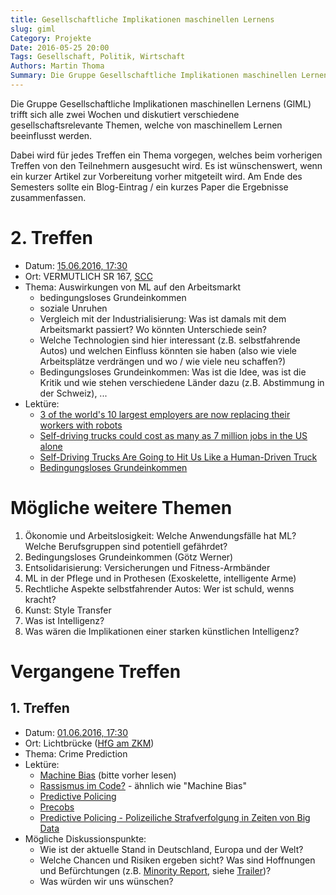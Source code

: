 ```yaml
---
title: Gesellschaftliche Implikationen maschinellen Lernens
slug: giml
Category: Projekte
Date: 2016-05-25 20:00
Tags: Gesellschaft, Politik, Wirtschaft
Authors: Martin Thoma
Summary: Die Gruppe Gesellschaftliche Implikationen maschinellen Lernens (GIML) trifft sich alle zwei Wochen und diskutiert verschiedene gesellschaftsrelevante Themen, welche von maschinellem Lernen beeinflusst werden.
---
```


Die Gruppe Gesellschaftliche Implikationen maschinellen Lernens (GIML) trifft
sich alle zwei Wochen und diskutiert verschiedene gesellschaftsrelevante
Themen, welche von maschinellem Lernen beeinflusst werden.

Dabei wird für jedes Treffen ein Thema vorgegen, welches beim vorherigen
Treffen von den Teilnehmern ausgesucht wird. Es ist wünschenswert, wenn ein
kurzer Artikel zur Vorbereitung vorher mitgeteilt wird. Am Ende des Semesters
sollte ein Blog-Eintrag / ein kurzes Paper die Ergebnisse zusammenfassen.


# 2. Treffen

* Datum: [15.06.2016, 17:30](http://www.timeanddate.com/worldclock/fixedtime.html?msg=2.+GIML&iso=20160615T1730&p1=964&ah=1&am=30)
* Ort: VERMUTLICH SR 167, [SCC](https://www.kithub.de/map/2131)
* Thema: Auswirkungen von ML auf den Arbeitsmarkt
    * bedingungsloses Grundeinkommen
    * soziale Unruhen
    * Vergleich mit der Industrialisierung: Was ist damals mit dem Arbeitsmarkt
      passiert? Wo könnten Unterschiede sein?
    * Welche Technologien sind hier interessant (z.B. selbstfahrende Autos) und
      welchen Einfluss könnten sie haben (also wie viele Arbeitsplätze
      verdrängen und wo / wie viele neu schaffen?)
    * Bedingungsloses Grundeinkommen: Was ist die Idee, was ist die Kritik und
      wie stehen verschiedene Länder dazu (z.B. Abstimmung in der Schweiz), ...
* Lektüre:
    * [3 of the world's 10 largest employers are now replacing their workers with robots](http://www.businessinsider.de/clsa-wef-and-citi-on-the-future-of-robots-and-ai-in-the-workforce-2016-6)
    * [Self-driving trucks could cost as many as 7 million jobs in the US alone](http://www.sciencealert.com/self-driving-trucks-could-cost-as-many-as-7-million-jobs-in-the-us-alone)
    * [Self-Driving Trucks Are Going to Hit Us Like a Human-Driven Truck](https://medium.com/basic-income/self-driving-trucks-are-going-to-hit-us-like-a-human-driven-truck-b8507d9c5961#.cy2mrf4ha)
    * [Bedingungsloses Grundeinkommen](https://de.wikipedia.org/wiki/Bedingungsloses_Grundeinkommen)


# Mögliche weitere Themen

1. Ökonomie und Arbeitslosigkeit: Welche Anwendungsfälle hat ML? Welche Berufsgruppen sind potentiell gefährdet?
2. Bedingungsloses Grundeinkommen (Götz Werner)
3. Entsolidarisierung: Versicherungen und Fitness-Armbänder
5. ML in der Pflege und in Prothesen (Exoskelette, intelligente Arme)
6. Rechtliche Aspekte selbstfahrender Autos: Wer ist schuld, wenns kracht?
7. Kunst: Style Transfer
8. Was ist Intelligenz?
9. Was wären die Implikationen einer starken künstlichen Intelligenz?


# Vergangene Treffen

## 1. Treffen

* Datum: [01.06.2016, 17:30](http://www.timeanddate.com/worldclock/fixedtime.html?msg=1.+GIML&iso=20160601T1730&p1=964&ah=1&am=30)
* Ort: Lichtbrücke ([HfG am ZKM](https://goo.gl/maps/UUpzkTaTDNo))
* Thema: Crime Prediction
* Lektüre:
    * [Machine Bias](https://www.propublica.org/article/machine-bias-risk-assessments-in-criminal-sentencing) (bitte vorher lesen)
    * [Rassismus im Code?](https://www.wired.de/collection/latest/rassismus-im-code-algorithmen-der-us-justiz-benachteiligen-systematisch-schwarze) - ähnlich wie "Machine Bias"
    * [Predictive Policing](https://de.wikipedia.org/wiki/Predictive_Policing)
    * [Precobs](https://de.wikipedia.org/wiki/Precobs)
    * [Predictive Policing - Polizeiliche Strafverfolgung in Zeiten von Big Data](http://www.abida.de/de/blog-item/predictive-policing-%E2%80%93-polizeiliche-strafverfolgung-zeiten-von-big-data)
* Mögliche Diskussionspunkte:
    * Wie ist der aktuelle Stand in Deutschland, Europa und der Welt?
    * Welche Chancen und Risiken ergeben sicht? Was sind Hoffnungen und
    Befürchtungen (z.B. [Minority Report](https://en.wikipedia.org/wiki/Minority_Report_(film)), siehe [Trailer](https://www.youtube.com/watch?v=lG7DGMgfOb8))?
    * Was würden wir uns wünschen?
